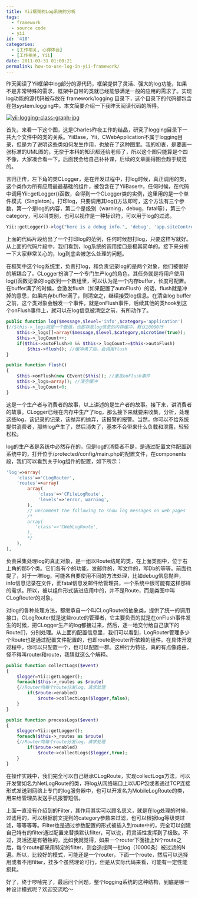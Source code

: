 ```yaml
---
title: Yii框架的Log系统的分析
tags:
  - framework
  - source code
  - yii
id: '418'
categories:
  - [工作相关, 心得体会]
  - [工作相关, Yii]
date: 2011-03-31 01:00:21
permalink: how-to-use-log-in-yii-framework/
---
```


昨天阅读了Yii框架中log部分的源代码，框架提供了灵活、强大的log功能，如果不是非常特殊的需求，框架中自带的类就已经能够满足一般的应用的需求了。实现log功能的源代码被存放在 framework/logging 目录下，这个目录下的代码都包含在包system.logging中。本文简要介绍一下我昨天阅读代码的所得。
<!-- more -->
[![yii-logging-class-graph-jpg](http://blog.charlestang.org/wp-content/uploads/2011/03/class-graph.jpg)](http://blog.charlestang.org/wp-content/uploads/2011/03/class-graph.jpg)

首先，来看一下这个图，这是Charles昨夜工作的结晶，研究了logging目录下一共九个文件中的类的关系。YiiBase，Yii，CWebApplication不属于logging目录，但是为了说明这些类如何发生作用，也放在了这种图里。我的初衷，是要画一张标准的UML图的，无奈于本科的知识都还给老师了，所以这个图只能算是个四不像，大家凑合看一下，后面我会给自己补补课，后续的文章画得图会趋于规范的。

言归正传，左下角的类CLogger，是在开发过程中，打log时候，真正调用的类，这个类作为所有应用最最基础的组件，被包含在了YiiBase中，任何时候，在代码中调用Yii::getLogger()函数，会得到一个CLogger类的实例，这里用的是一个单件模式（Singleton）。打印log，只要调用其log()方法即可，这个方法有三个参数，第一个是log的内容，第二个是级别（warning，debug，fatal等），第三个category，可以叫类别，也可以视作是一种标识符，可以用于log的过滤。

```php
Yii::getLogger()->log("here is a debug info.", 'debug', 'app.siteController');

```

上面的代码片段给出了一个打印log的范例，任何时候想打log，只要这样写就好。从上面的代码片段中，我们看到，log系统的调用接口是极其简单的。接下来分析一下大家非常关心的，log到底会被怎么处理的问题。

在框架中这个log系统里，负责打log，和负责记录log的是两个对象，他们被很好的解耦合了。CLogger扮演了一个专门生产log的角色，其任务就是将用户使用log()函数记录的log放到一个数组里，可以认为是一个内存buffer，长度可配置。在buffer满了的时候，会激发flush（如果配置了autoFlush）的话，flush就是冲掉的意思，如果内存buffer满了，则清空之，继续接受log信息。在清空log buffer之前，这个类对象会触发一个事件，就是onFlush事件，后续其他的类hook到这个onFlush事件上，就可以在log信息被清空之前，有所动作了。

```php
public function log($message,$level='info',$category='application')
{//$this->_logs就是一个数组，也即存放log信息的内存缓冲，默认10000行
    $this->_logs[]=array($message,$level,$category,microtime(true));
    $this->_logCount++;
    if($this->autoFlush>0 && $this->_logCount>=$this->autoFlush)
        $this->flush(); //缓冲满了后，会调用flush
}

public function flush()
{
    $this->onFlush(new CEvent($this)); //激发onFlush事件
    $this->_logs=array(); //清空缓冲
    $this->_logCount=0;
}

```

这是一个生产者与消费者的故事，以上讲述的是生产者的故事。接下来，讲消费者的故事。CLogger已经在内存中生产了log，那么接下来就要来收集，分析，处理这些log，该记录的记录，该抛弃的抛弃，该报警的报警。当然，你可以不给系统提供消费者，那些log产生了，然后消失了，基本不会带来什么负载和泄露，轻轻松松。

log的生产者是系统中必然存在的，但是log的消费者不是，是通过配置文件配置到系统中的，打开位于/protected/config/main.php的配置文件，在components段，我们可以看到关于log组件的配置，如下所示：

```php
'log'=>array(
    'class'=>'CLogRouter',
    'routes'=>array(
        array(
            'class'=>'CFileLogRoute',
            'levels'=>'error, warning',
        ),
        // uncomment the following to show log messages on web pages
        /*
        array(
           'class'=>'CWebLogRoute',
        ),
        */
    ),
),

```

负责采集处理log的真正对象，是一组以Route结尾的类，在上面类图中，位于右上角的那5个类。它们各有个的功能，发邮件的，写文件的，写Db的等等。前面也提了，对于一堆log，可能各自要使用不同的方法处理，比如debug信息抛弃，info信息记录在文件，而fatal信息发邮件给管理员，一个系统中很可能有这样那样的需求。所以，被以组件形式装进应用中的，并不是Route，而是类图中叫CLogRouter的对象。

对log的各种处理方法，都继承自一个叫CLogRoute的抽象类，提供了统一的调用接口，CLogRouter就是这些route的管理者，它主要负责的就是在onFlush事件发生的时候，把CLogger生产的log都接过来，然后，逐一地交付给自己旗下的Route们，分别处理。从上面的配置信息里，我们可以看到，LogRouter管理多少个Route也是通过配置文件配置的，也即route是router所依赖的组件。在具体开发过程中，你可以只配置一个，也可以配置一群。这种行为特征，真的有点像路由，怪不得叫router和route，我猜就这么个解释。

```php
public function collectLogs($event)
{
    $logger=Yii::getLogger();
    foreach($this->_routes as $route)
    {//Router向每个route分发log，请求处理
        if($route->enabled)
            $route->collectLogs($logger,false);
    }
}

public function processLogs($event)
{
    $logger=Yii::getLogger();
    foreach($this->_routes as $route)
    {//Router向每个route分发log，请求处理
        if($route->enabled)
            $route->collectLogs($logger,true);
    }
}

```

在操作实践中，我们完全可以自己继承CLogRoute，实现collectLogs方法，可以开发譬如名为NetLogRoute的类，将log从网络端口上以UDP包或者通过TCP连接形式发送到网络上专门的log服务器中，也可以开发名为MobileLogRoute的类，用来给管理员发送手机报警短信。

上面一直没有介绍到的Filter，其作用其实可以顾名思义，就是在log处理的时候，过滤用的，可以根据前文提到的category参数来过滤，也可以根据log等级类过滤，等等等等。Filter也是通过参数配置的形式被插入到route中的，完全可以创建自己特有的filter通过配置来替换默认filter，可以说，将灵活性发挥到了极致。不过，灵活还是有牺牲的，比如我就觉得，如果一个router下面挂上N个route之后，每个route都采用特定的filter，则会造成同一批log（10000条）被过滤的N遍。所以，比较好的模式，可能还是一个router，下面一个route，然后可以选择用或者不用filter，挂多个虽然理论可行，但是从实际代码来看，可能有一定性能损耗。

好了，终于啰嗦完了，最后问个问题，整个logging系统的这种结构，到底是哪一种设计模式呢？欢迎交流哈～